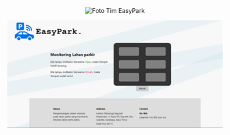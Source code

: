<p align="center">
  <img src="panel sign in.png" alt="Foto Tim EasyPark" width="auto" align="center"/>
</p>

<p align="center">
  <img src="ui monitoring tempat parkir.png" alt="Foto ui EasyPark" width="auto" align="center"/>
</p>
